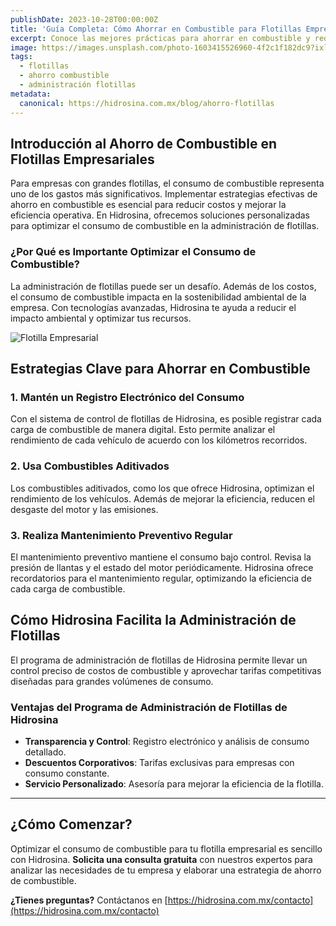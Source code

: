 ```yaml
---
publishDate: 2023-10-28T00:00:00Z
title: 'Guía Completa: Cómo Ahorrar en Combustible para Flotillas Empresariales'
excerpt: Conoce las mejores prácticas para ahorrar en combustible y reducir los costos de tus flotillas empresariales. Hidrosina te ofrece soluciones eficientes para un consumo optimizado.
image: https://images.unsplash.com/photo-1603415526960-4f2c1f182dc9?ixlib=rb-4.0.3&auto=format&fit=crop&w=2070&q=80
tags:
  - flotillas
  - ahorro combustible
  - administración flotillas
metadata:
  canonical: https://hidrosina.com.mx/blog/ahorro-flotillas
---
```


## Introducción al Ahorro de Combustible en Flotillas Empresariales

Para empresas con grandes flotillas, el consumo de combustible representa uno de los gastos más significativos. Implementar estrategias efectivas de ahorro en combustible es esencial para reducir costos y mejorar la eficiencia operativa. En Hidrosina, ofrecemos soluciones personalizadas para optimizar el consumo de combustible en la administración de flotillas.

### ¿Por Qué es Importante Optimizar el Consumo de Combustible?

La administración de flotillas puede ser un desafío. Además de los costos, el consumo de combustible impacta en la sostenibilidad ambiental de la empresa. Con tecnologías avanzadas, Hidrosina te ayuda a reducir el impacto ambiental y optimizar tus recursos.

![Flotilla Empresarial](https://images.unsplash.com/photo-1593698058181-03138876e84f?ixlib=rb-4.0.3&auto=format&fit=crop&w=1639&q=80)

## Estrategias Clave para Ahorrar en Combustible

### 1. **Mantén un Registro Electrónico del Consumo**

Con el sistema de control de flotillas de Hidrosina, es posible registrar cada carga de combustible de manera digital. Esto permite analizar el rendimiento de cada vehículo de acuerdo con los kilómetros recorridos.

### 2. **Usa Combustibles Aditivados**

Los combustibles aditivados, como los que ofrece Hidrosina, optimizan el rendimiento de los vehículos. Además de mejorar la eficiencia, reducen el desgaste del motor y las emisiones.

### 3. **Realiza Mantenimiento Preventivo Regular**

El mantenimiento preventivo mantiene el consumo bajo control. Revisa la presión de llantas y el estado del motor periódicamente. Hidrosina ofrece recordatorios para el mantenimiento regular, optimizando la eficiencia de cada carga de combustible.

## Cómo Hidrosina Facilita la Administración de Flotillas

El programa de administración de flotillas de Hidrosina permite llevar un control preciso de costos de combustible y aprovechar tarifas competitivas diseñadas para grandes volúmenes de consumo.

### Ventajas del Programa de Administración de Flotillas de Hidrosina

- **Transparencia y Control**: Registro electrónico y análisis de consumo detallado.
- **Descuentos Corporativos**: Tarifas exclusivas para empresas con consumo constante.
- **Servicio Personalizado**: Asesoría para mejorar la eficiencia de la flotilla.

---

## ¿Cómo Comenzar?

Optimizar el consumo de combustible para tu flotilla empresarial es sencillo con Hidrosina. **Solicita una consulta gratuita** con nuestros expertos para analizar las necesidades de tu empresa y elaborar una estrategia de ahorro de combustible.

**¿Tienes preguntas?** Contáctanos en [https://hidrosina.com.mx/contacto](https://hidrosina.com.mx/contacto)
